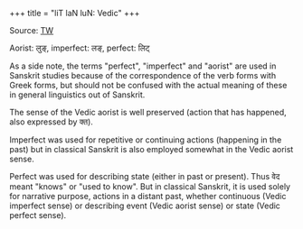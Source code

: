 +++
title = "liT laN luN: Vedic"
+++

Source: [TW](https://discord.com/channels/1073779927482109952/1074017543678869564/1082610769725751326)


Aorist: लुङ्, imperfect: लङ्, perfect: लिट्

As a side note, the terms "perfect", "imperfect" and "aorist" are used in Sanskrit studies because of the correspondence of the verb forms with Greek forms, but should not be confused with the actual meaning of these in general linguistics out of Sanskrit.

The sense of the Vedic aorist is well preserved (action that has happened, also expressed by क्त).  

Imperfect was used for repetitive or continuing actions (happening in the past) but in classical Sanskrit is also employed somewhat in the Vedic aorist sense.  

Perfect was used for describing state (either in past or present). Thus वेद meant "knows" or "used to know". But in classical Sanskrit, it is used solely for narrative purpose, actions in a distant past, whether continuous (Vedic imperfect sense) or describing event (Vedic aorist sense) or state (Vedic perfect sense). 